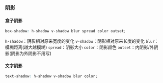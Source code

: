 ### 阴影
#### 盒子阴影
```css
box-shadow: h-shadow v-shadow blur spread color outset;
```
`h-shadow`：阴影相对原来宽度的变化
`v-shadow`：阴影相对原来长度的变化
`blur`：模糊距离(越大越模糊)
`spread`：阴影大小
`color`：阴影颜色
`outset`：内阴影/外阴影(阴影为外阴影不用写)
#### 文字阴影
```css
text-shadow: h-shadow v-shadow blur color;
```